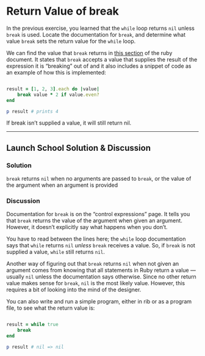 # Return Value of break
In the previous exercise, you learned that the `while` loop returns `nil` unless `break` is used. Locate the documentation for `break`, and determine what value `break` sets the return value for the `while` loop.

We can find the value that `break` returns in [this section](https://docs.ruby-lang.org/en/master/syntax/control_expressions_rdoc.html#label-break+Statement) of the ruby document. It states that `break` accepts a value that supplies the result of the expression it is “breaking” out of and it also includes a snippet of code as an example of how this is implemented:

```rb

result = [1, 2, 3].each do |value|
	break value * 2 if value.even?
end

p result # prints 4
```

If break isn’t supplied a value, it will still return nil.

- - - -

## Launch School Solution & Discussion 

### Solution

`break` returns `nil` when no arguments are passed to `break`, or the value of the argument when an argument is provided

### Discussion

Documentation for `break` is on the “control expressions” page. It tells you that `break` returns the value of the argument when given an argument. However, it doesn’t explicitly say what happens when you don’t.

You have to read between the lines here; the `while` loop documentation says that `while` returns `nil` *unless* `break` receives a value. So, if `break` is not supplied a value, `while` still returns `nil`.

Another way of figuring out that `break` returns `nil` when not given an argument comes from knowing that all statements in Ruby return a value — usually `nil` unless the documentation says otherwise. Since no other return value makes sense for `break`, `nil` is the most likely value. However, this requires a bit of looking into the mind of the designer.

You can also write and run a simple program, either in rib or as a program file, to see what the return value is:

```rb

result = while true
	break
end

p result # nil => nil
```
